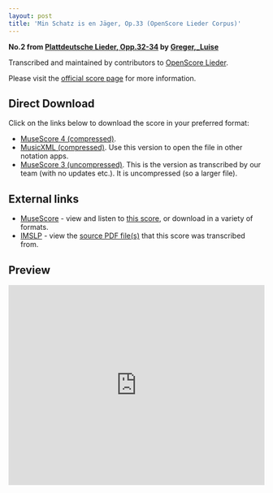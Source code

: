 ```yaml
---
layout: post
title: 'Min Schatz is en Jäger, Op.33 (OpenScore Lieder Corpus)'
---
```


__No.2 from [Plattdeutsche Lieder, Opp.32-34](https://fourscoreandmore.org/openscore/lieder/Greger%2C_Luise/Plattdeutsche_Lieder%2C_Opp.32-34/) by [Greger,_Luise](https://fourscoreandmore.org/openscore/lieder/Greger%2C_Luise)__

Transcribed and maintained by contributors to [OpenScore Lieder].

Please visit the [official score page] for more information.

[official score page]: https://musescore.com/openscore-lieder-corpus/scores/6267935
[OpenScore Lieder]: https://musescore.com/openscore-lieder-corpus

## Direct Download

Click on the links below to download the score in your preferred format:
- [MuseScore 4 (compressed)](https://fourscoreandmore.org/openscore/lieder/Greger%2C_Luise/Plattdeutsche_Lieder%2C_Opp.32-34/2_Min_Schatz_is_en_J%C3%A4ger%2C_Op.33.mscz).
- [MusicXML (compressed)](https://fourscoreandmore.org/openscore/lieder/Greger%2C_Luise/Plattdeutsche_Lieder%2C_Opp.32-34/2_Min_Schatz_is_en_J%C3%A4ger%2C_Op.33.mxl). Use this version to open the file in other notation apps.
- [MuseScore 3 (uncompressed)](https://raw.githubusercontent.com/OpenScore/Lieder/refs/heads/main/scores/Greger%2C_Luise/Plattdeutsche_Lieder%2C_Opp.32-34/2_Min_Schatz_is_en_J%C3%A4ger%2C_Op.33/lc6267935.mscx). This is the version as transcribed by our team (with no updates etc.). It is uncompressed (so a larger file).

## External links

- [MuseScore] - view and listen to [this score][MuseScore], or download in a variety of formats.
- [IMSLP] - view the [source PDF file(s)][IMSLP] that this score was transcribed from.

[MuseScore]: https://musescore.com/score/6267935
[IMSLP]: https://imslp.org/wiki/Special:ReverseLookup/624890

## Preview

<iframe width="100%" height="394" src="https://musescore.com/openscore-lieder-corpus/scores/6267935/embed" frameborder="0" allowfullscreen allow="autoplay; fullscreen"></iframe>
